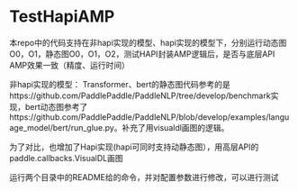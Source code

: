 # TestHapiAMP

本repo中的代码支持在非hapi实现的模型、hapi实现的模型下，分别运行动态图O0，O1，静态图O0，O1，O2，测试HAPI封装AMP逻辑后，是否与底层API AMP效果一致（精度、运行时间）

非hapi实现的模型：
Transformer、bert的静态图代码参考的是https://github.com/PaddlePaddle/PaddleNLP/tree/develop/benchmark实现，bert动态图参考了https://github.com/PaddlePaddle/PaddleNLP/blob/develop/examples/language_model/bert/run_glue.py。补充了用visualdl画图的逻辑。

为了对比，也增加了Hapi实现(hapi可同时支持动静态图），用高层API的paddle.callbacks.VisualDL画图

运行两个目录中的README给的命令，并对配置参数进行修改，可以进行测试
